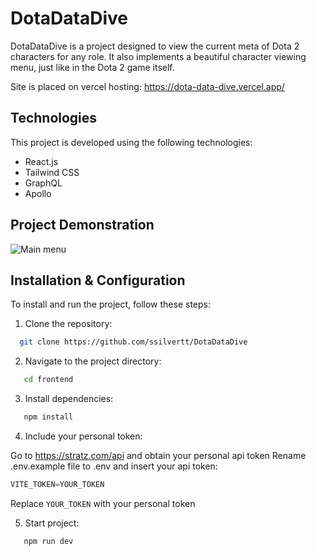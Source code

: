 # DotaDataDive

DotaDataDive is a project designed to view the current meta of Dota 2 characters for any role. It also implements a beautiful character viewing menu, just like in the Dota 2 game itself.

Site is placed on vercel hosting: https://dota-data-dive.vercel.app/

## Technologies

This project is developed using the following technologies:

- React.js
- Tailwind CSS
- GraphQL
- Apollo


## Project Demonstration

![Main menu](https://github.com/ssilvertt/DotaDataDive/tree/main/frontend/public/meta-page)

## Installation & Configuration

To install and run the project, follow these steps:

1. Clone the repository:

```sh
  git clone https://github.com/ssilvertt/DotaDataDive
```

2. Navigate to the project directory:

```sh
   cd frontend
```

3. Install dependencies:

```sh
   npm install
```

4. Include your personal token:

Go to https://stratz.com/api and obtain your personal api token
Rename .env.example file to .env and insert your api token: 
```js
VITE_TOKEN=YOUR_TOKEN
```
Replace ``YOUR_TOKEN`` with your personal token

5. Start project:

```sh
   npm run dev
```
